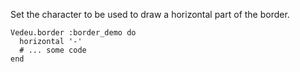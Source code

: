 Set the character to be used to draw a horizontal part of the border.

    Vedeu.border :border_demo do
      horizontal '-'
      # ... some code
    end
